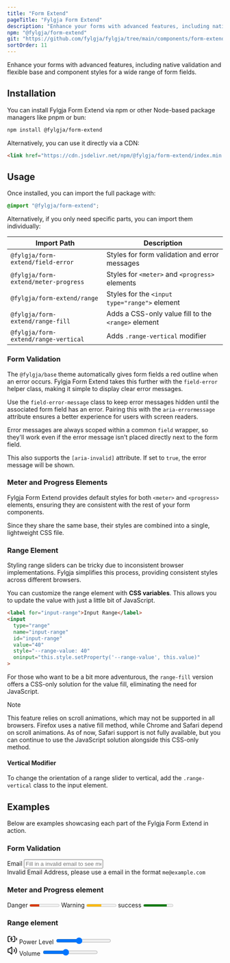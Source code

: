```yaml
---
title: "Form Extend"
pageTitle: "Fylgja Form Extend"
description: "Enhance your forms with advanced features, including native validation and flexible base and component styles for a wide range of form fields"
npm: "@fylgja/form-extend"
git: "https://github.com/fylgja/fylgja/tree/main/components/form-extend"
sortOrder: 11
---
```


Enhance your forms with advanced features, including native validation and flexible base and component styles for a wide range of form fields.

## Installation

You can install Fylgja Form Extend via npm or other Node-based package managers like pnpm or bun:

```bash
npm install @fylgja/form-extend
```

Alternatively, you can use it directly via a CDN:

```html
<link href="https://cdn.jsdelivr.net/npm/@fylgja/form-extend/index.min.css" rel="stylesheet">
```

## Usage

Once installed, you can import the full package with:

```css
@import "@fylgja/form-extend";
```

Alternatively, if you only need specific parts, you can import them individually:

| Import Path                          | Description                                         |
| ------------------------------------ | --------------------------------------------------- |
| `@fylgja/form-extend/field-error`    | Styles for form validation and error messages       |
| `@fylgja/form-extend/meter-progress` | Styles for `<meter>` and `<progress>` elements      |
| `@fylgja/form-extend/range`          | Styles for the `<input type="range">` element       |
| `@fylgja/form-extend/range-fill`     | Adds a CSS-only value fill to the `<range>` element |
| `@fylgja/form-extend/range-vertical` | Adds `.range-vertical` modifier                     |

### Form Validation

The `@fylgja/base` theme automatically gives form fields a red outline when an error occurs.
Fylgja Form Extend takes this further with the `field-error` helper class,
making it simple to display clear error messages.

Use the `field-error-message` class to keep error messages hidden until the associated form field has an error.
Pairing this with the `aria-errormessage` attribute ensures a better experience for users with screen readers.

Error messages are always scoped within a common `field` wrapper,
so they'll work even if the error message isn't placed directly next to the form field.

This also supports the `[aria-invalid]` attribute.
If set to `true`, the error message will be shown.

### Meter and Progress Elements

Fylgja Form Extend provides default styles for both `<meter>` and `<progress>` elements,
ensuring they are consistent with the rest of your form components.

Since they share the same base, their styles are combined into a single, lightweight CSS file.

### Range Element

Styling range sliders can be tricky due to inconsistent browser implementations.
Fylgja simplifies this process, providing consistent styles across different browsers.

You can customize the range element with **CSS variables**.
This allows you to update the value with just a little bit of JavaScript.

```html
<label for="input-range">Input Range</label>
<input
  type="range"
  name="input-range"
  id="input-range"
  value="40"
  style="--range-value: 40"
  oninput="this.style.setProperty('--range-value', this.value)"
>
```

For those who want to be a bit more adventurous,
the `range-fill` version offers a CSS-only solution for the value fill,
eliminating the need for JavaScript.

> [!note]
> This feature relies on scroll animations, which may not be supported in all browsers.
> Firefox uses a native fill method, while Chrome and Safari depend on scroll animations.
> As of now, Safari support is not fully available,
> but you can continue to use the JavaScript solution alongside this CSS-only method.

#### Vertical Modifier

To change the orientation of a range slider to vertical, add the `.range-vertical` class to the input element.

## Examples

Below are examples showcasing each part of the Fylgja Form Extend in action.

### Form Validation

<div class="field">
	<label for="email-validate">Email</label>
	<input type="email" name="email" id="email" placeholder="Fill in a invalid email to see me work" aria-errormessage="err1" autocomplete="off">
	<div id="err1" class="field-error-message">
		Invalid Email Address, please use a email in the format
		<code>me@example.com</code>
	</div>
</div>

### Meter and Progress element

<label>
	Danger
	<meter min="0" max="100" low="33" high="66" optimum="80" value="32"></meter>
</label>
<label>
	Warning
	<meter min="0" max="100" low="33" high="66" optimum="80" value="50"></meter>
</label>
<label>
	success
	<meter min="0" max="100" low="33" high="66" optimum="80" value="80"></meter>
</label>

### Range element

<label for="input-range" class="flex gap-sm">
<svg xmlns="http://www.w3.org/2000/svg" width="24" height="24" viewBox="0 0 24 24" fill="none" stroke="currentColor" stroke-width="2" stroke-linecap="round" stroke-linejoin="round"><path d="m11 7-3 5h4l-3 5"/><path d="M14.856 6H16a2 2 0 0 1 2 2v8a2 2 0 0 1-2 2h-2.935"/><path d="M22 14v-4"/><path d="M5.14 18H4a2 2 0 0 1-2-2V8a2 2 0 0 1 2-2h2.936"/></svg>
<span>Power Level</span>
</label>
<input type="range" name="input-range" id="input-range" value="40" style="--range-value: 40" oninput="setRangeValue(this)">

<div class="flex align gap" style="--align: start">
	<label for="input-range-volume" class="flex gap-sm">
	<svg xmlns="http://www.w3.org/2000/svg" width="24" height="24" viewBox="0 0 24 24" fill="none" stroke="currentColor" stroke-width="2" stroke-linecap="round" stroke-linejoin="round"><path d="M11 4.702a.705.705 0 0 0-1.203-.498L6.413 7.587A1.4 1.4 0 0 1 5.416 8H3a1 1 0 0 0-1 1v6a1 1 0 0 0 1 1h2.416a1.4 1.4 0 0 1 .997.413l3.383 3.384A.705.705 0 0 0 11 19.298z"/><path d="M16 9a5 5 0 0 1 0 6"/><path d="M19.364 18.364a9 9 0 0 0 0-12.728"/></svg>
	<span>Volume</span>
	</label>
	<input type="range" name="input-range-volume" id="input-range-volume" value="40" step="10" style="--range-value: 40" class="range-vertical" oninput="setRangeValue(this)">
</div>

<script is:inline>
	function setRangeValue(el) {
		if (CSS.supports("timeline-scope", "--foo")) return;
		el.style.setProperty("--range-value", el.value);
	}
</script>
